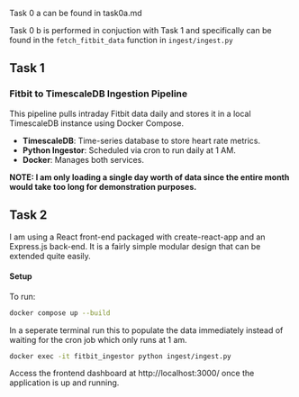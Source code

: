 Task 0 a can be found in task0a.md

Task 0 b is performed in conjuction with Task 1 and specifically can be found in the `fetch_fitbit_data` function in `ingest/ingest.py`

## Task 1

### Fitbit to TimescaleDB Ingestion Pipeline

This pipeline pulls intraday Fitbit data daily and stores it in a local TimescaleDB instance using Docker Compose.

- **TimescaleDB**: Time-series database to store heart rate metrics.
- **Python Ingestor**: Scheduled via cron to run daily at 1 AM.
- **Docker**: Manages both services.

**NOTE: I am only loading a single day worth of data since the entire month would take too long for demonstration purposes.**

## Task 2

I am using a React front-end packaged with create-react-app and an Express.js back-end. It is a fairly simple modular design that can be extended quite easily.

#### Setup

To run:

```bash
docker compose up --build
```

In a seperate terminal run this to populate the data immediately instead of waiting for the cron job which only runs at 1 am.

```bash
docker exec -it fitbit_ingestor python ingest/ingest.py

```

Access the frontend dashboard at http://localhost:3000/ once the application is up and running.

